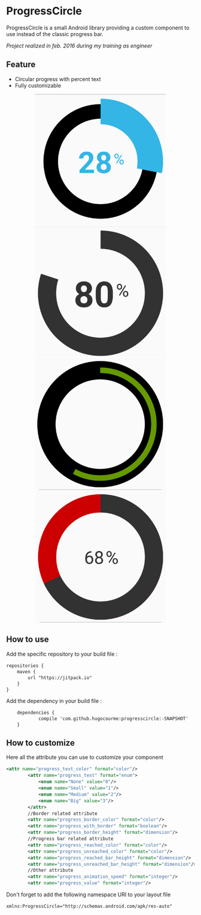 # ProgressCircle
ProgressCircle is a small Android library providing a custom component to use instead of the classic progress bar.

*Project realized in feb. 2016 during my training as engineer*

## Feature
* Circular progress with percent text
* Fully customizable

<p align="center">
  <img src="https://github.com/HugoCourme/ProgressCircle/blob/master/screenshot/layout-2016-04-24-145217.png" width="350"/>
  <img src="https://github.com/HugoCourme/ProgressCircle/blob/master/screenshot/layout-2016-04-24-145810.png" width="350"/>
  <img src="https://github.com/HugoCourme/ProgressCircle/blob/master/screenshot/layout-2016-04-24-145615.png" width="350"/>
  <img src="https://github.com/HugoCourme/ProgressCircle/blob/master/screenshot/layout-2016-04-24-145908.png" width="350"/>
</p>

## How to use
Add the specific repository to your build file :
```
repositories {
    maven {
        url "https://jitpack.io"
    }
}
```
Add the dependency in your build file :
```
	dependencies {
	        compile 'com.github.hugocourme:progresscircle:-SNAPSHOT'
	}
```
## How to customize
Here all the attribute you can use to customize your component
```xml
<attr name="progress_text_color" format="color"/>
        <attr name="progress_text" format="enum">
            <enum name="None" value="0"/>
            <enum name="Small" value="1"/>
            <enum name="Medium" value="2"/>
            <enum name="Big" value="3"/>
        </attr>
        //Border related attribute
        <attr name="progress_border_color" format="color"/>
        <attr name="progress_with_border" format="boolean"/>
        <attr name="progress_border_height" format="dimension"/>
        //Progress bar related attribute
        <attr name="progress_reached_color" format="color"/>
        <attr name="progress_unreached_color" format="color"/>
        <attr name="progress_reached_bar_height" format="dimension"/>
        <attr name="progress_unreached_bar_height" format="dimension"/>
        //Other attribute
        <attr name="progress_animation_speed" format="integer"/>
        <attr name="progress_value" format="integer"/>
```
Don't forget to add the following namespace URI to your layout file
```
xmlns:ProgressCircle="http://schemas.android.com/apk/res-auto"
```
